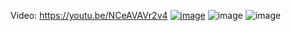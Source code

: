 Video: https://youtu.be/NCeAVAVr2v4
[![image](https://user-images.githubusercontent.com/20149493/229293566-da0ebab6-b54b-4fe5-8dd6-a49112dd3f36.png)](https://youtu.be/NCeAVAVr2v4)
![image](https://user-images.githubusercontent.com/20149493/229293628-ea048843-1c49-472c-a493-dd6141982251.png)
![image](https://user-images.githubusercontent.com/20149493/229293663-89a41a97-0344-4457-bee9-b994be245aea.png)
